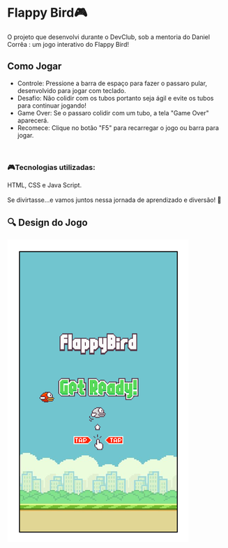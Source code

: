 <h1> Flappy Bird🎮</h1>

O projeto que desenvolvi durante o DevClub, sob a mentoria do Daniel Corrêa : um jogo interativo do Flappy Bird! 

<h2>Como Jogar</h2>
<ul>

<li>Controle: Pressione a barra de espaço para fazer o passaro pular, desenvolvido para jogar com teclado.

<li>Desafio: Não colidir com os tubos portanto seja ágil e evite os tubos para continuar jogando!

<li>Game Over: Se o passaro colidir com um tubo, a tela "Game Over" aparecerá.

<li>Recomece: Clique no botão "F5" para recarregar o jogo ou barra para jogar.</ul>
<br>
<h3><b> 🎮Tecnologias utilizadas:</b></h3>
 HTML, CSS e Java Script.
<br>
<br>
Se divirtasse...e vamos juntos nessa jornada de aprendizado e diversão! 🚀 

<h2>🔍 Design do Jogo</h2>
<img src="https://github.com/Suellenrosana/flappy-club-master/blob/main/assets/Flappybird-capa.png?raw=true">



